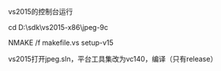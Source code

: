 

vs2015的控制台运行

cd D:\sdk\vs2015-x86\jpeg-9c

NMAKE /f makefile.vs  setup-v15

vs2015打开jpeg.sln，平台工具集改为vc140，编译（只有release）


